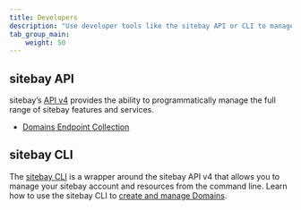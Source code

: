 ```yaml
---
title: Developers
description: "Use developer tools like the sitebay API or CLI to manage your DNS records."
tab_group_main:
    weight: 50
---
```


## sitebay API

sitebay’s [API v4](/support/api) provides the ability to programmatically manage the full range of sitebay features and services.

- [Domains Endpoint Collection](/support/api/domains)

## sitebay CLI

The [sitebay CLI](https://github.com/sitebay/sitebay-cli) is a wrapper around the sitebay API v4 that allows you to manage your sitebay account and resources from the command line. Learn how to use the sitebay CLI to [create and manage Domains](/support/platform/api/sitebay-cli/#domains).
